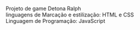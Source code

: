 Projeto de game Detona Ralph <br>
linguagens de Marcação e estilização: HTML e CSS <br>
Linguagem de Programação: JavaScript
